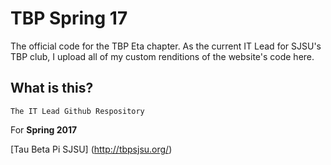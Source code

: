 # TBP Spring 17
The official code for the TBP Eta chapter.
As the current IT Lead for SJSU's TBP club, I upload all of my custom renditions of the website's code here.

## What is this?
```
The IT Lead Github Respository 
```  
For **Spring 2017**  

[Tau Beta Pi SJSU] (http://tbpsjsu.org/)
